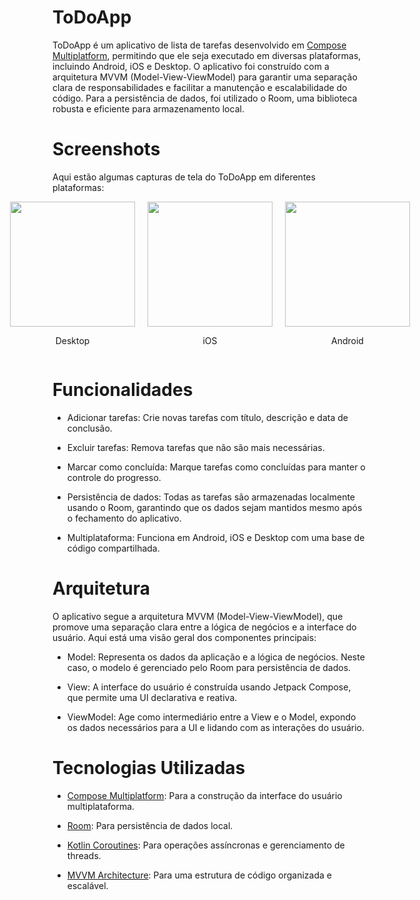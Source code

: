 # ToDoApp

ToDoApp é um aplicativo de lista de tarefas desenvolvido em [Compose Multiplatform](https://www.jetbrains.com/compose-multiplatform/), permitindo que ele seja executado em diversas plataformas, incluindo Android, iOS e Desktop. O aplicativo foi construído com a arquitetura MVVM (Model-View-ViewModel) para garantir uma separação clara de responsabilidades e facilitar a manutenção e escalabilidade do código. Para a persistência de dados, foi utilizado o Room, uma biblioteca robusta e eficiente para armazenamento local.

# Screenshots

Aqui estão algumas capturas de tela do ToDoApp em diferentes plataformas:

<div align="center">
  <div style="display: flex; justify-content: center; gap: 20px;">
    <div>
      <img src="https://github.com/user-attachments/assets/e49a9dd4-9e82-4ee8-bd21-ca1ac67fe209" width="200"/>
      <p>Desktop</p>
    </div>
    <div>
      <img src="https://github.com/user-attachments/assets/0a96c9d4-6bd7-44b5-9eca-a970c19e06d3" width="200"/>
      <p>iOS</p>
    </div>
    <div>
      <img src="https://github.com/user-attachments/assets/a75d32ce-18a6-41cb-a5ae-8c4de7248845" width="200"/>
      <p>Android</p>
    </div>
  </div>
</div>

# Funcionalidades

- Adicionar tarefas: Crie novas tarefas com título, descrição e data de conclusão.

- Excluir tarefas: Remova tarefas que não são mais necessárias.

- Marcar como concluída: Marque tarefas como concluídas para manter o controle do progresso.

- Persistência de dados: Todas as tarefas são armazenadas localmente usando o Room, garantindo que os dados sejam mantidos mesmo após o fechamento do aplicativo.

- Multiplataforma: Funciona em Android, iOS e Desktop com uma base de código compartilhada.

# Arquitetura

O aplicativo segue a arquitetura MVVM (Model-View-ViewModel), que promove uma separação clara entre a lógica de negócios e a interface do usuário. Aqui está uma visão geral dos componentes principais:

- Model: Representa os dados da aplicação e a lógica de negócios. Neste caso, o modelo é gerenciado pelo Room para persistência de dados.

- View: A interface do usuário é construída usando Jetpack Compose, que permite uma UI declarativa e reativa.

- ViewModel: Age como intermediário entre a View e o Model, expondo os dados necessários para a UI e lidando com as interações do usuário.

# Tecnologias Utilizadas

- [Compose Multiplatform](https://www.jetbrains.com/compose-multiplatform/): Para a construção da interface do usuário multiplataforma.

- [Room](https://developer.android.com/kotlin/multiplatform/room/): Para persistência de dados local.
  
- [Kotlin Coroutines](https://kotlinlang.org/docs/coroutines-overview.html): Para operações assíncronas e gerenciamento de threads.
  
- [MVVM Architecture](https://developer.android.com/topic/libraries/architecture/viewmodel): Para uma estrutura de código organizada e escalável.